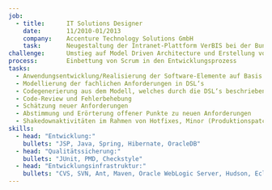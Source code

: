 ```yaml
---
job:
  - title:      IT Solutions Designer
    date:       11/2010-01/2013
    company:    Accenture Technology Solutions GmbH
    task:       Neugestaltung der Intranet-Plattform VerBIS bei der Bundesagentur für Arbeit
challenge:      Umstieg auf Model Driven Architecture und Erstellung von neuen Teil-Applikationen
process:        Einbettung von Scrum in den Entwicklungsprozess
tasks:
  - Anwendungsentwicklung/Realisierung der Software-Elemente auf Basis der Fachkonzepte
  - Modellierung der fachlichen Anforderungen in DSL‘s 
  - Codegenerierung aus dem Modell, welches durch die DSL‘s beschrieben wurde
  - Code-Review und Fehlerbehebung
  - Schätzung neuer Anforderungen
  - Abstimmung und Erörterung offener Punkte zu neuen Anforderungen
  - Shakedownaktivitäten im Rahmen von Hotfixes, Minor (Produktionspatches) und Major Releases 
skills:
  - head: "Entwicklung:"
    bullets: "JSP, Java, Spring, Hibernate, OracleDB"
  - head: "Qualitätssicherung:"
    bullets: "JUnit, PMD, Checkstyle"
  - head: "Entwicklungsinfrastruktur:"
    bullets: "CVS, SVN, Ant, Maven, Oracle WebLogic Server, Hudson, Eclipse IDE unter Windows"
---
```

